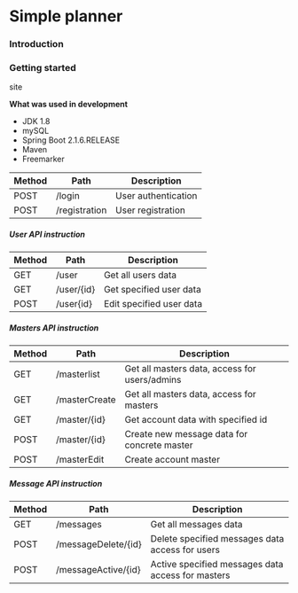  # Simple planner
 

 ### Introduction

 ### Getting started
 site 
 
 **What was used in development**
 
 * JDK 1.8 
 * mySQL
 * Spring Boot 2.1.6.RELEASE
 * Maven
 * Freemarker
 
 Method	| Path	| Description	
 --- | --- | --- |
 POST	| /login	| User authentication	
 POST	| /registration	| User registration	
  
 ##### User API instruction
 Method	| Path	| Description	
 --- | --- | --- |
 GET	| /user	| Get all users data	
 GET	| /user/{id}	| Get specified user data	
 POST	| /user{id}	| Edit specified user data	


 
  
 ##### Masters API instruction 
 Method	| Path	| Description	
 --- | --- | --- |
 GET	| /masterlist	| Get all masters data, access for users/admins 
 GET    | /masterCreate | Get all masters data, access for masters  
 GET	| /master/{id}	| Get account data with specified  id	
 POST	| /master/{id}	| Create new message data for concrete master  
 POST   | /masterEdit   | Create account master 
  
 
   
 ##### Message API instruction
 Method	| Path	| Description	
 --- | --- | --- |
 GET	| /messages	| Get all messages data	
 POST	| /messageDelete/{id}	| Delete specified messages data access for users	
 POST	| /messageActive/{id}	| Active specified messages data access for masters	




